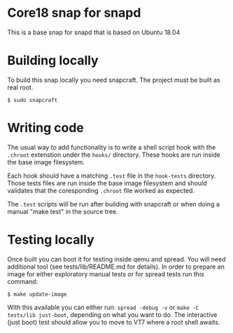 # Core18 snap for snapd

This is a base snap for snapd that is based on Ubuntu 18.04

# Building locally

To build this snap locally you need snapcraft. The project must be built as real root.

```
$ sudo snapcraft
```

# Writing code

The usual way to add functionality is to write a shell script hook
with the `.chroot` extenstion under the `hooks/` directory. These hooks
are run inside the base image filesystem.

Each hook should have a matching `.test` file in the `hook-tests`
directory. Those tests files are run inside the base image filesystem
and should validates that the coresponding `.chroot` file worked as
expected.

The `.test` scripts will be run after building with snapcraft or when
doing a manual "make test" in the source tree.


# Testing locally

Once built you can boot it for testing inside qemu and spread. You will need
additional tool (see tests/lib/README.md for details). In order to prepare an
image for either exploratory manual tests or for spread tests run this command:

```
$ make update-image
```

With this available you can either run: `spread -debug -v` or `make -C
tests/lib just-boot`, depending on what you want to do. The interactive (just
boot) test should allow you to move to VT7 where a root shell awaits.
